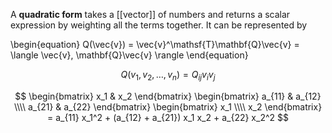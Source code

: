 A **quadratic form** takes a [[vector]] of numbers and returns a scalar expression by weighting all the terms together. It can be represented by

\begin{equation}
Q(\vec{v}) = \vec{v}^\mathsf{T}\mathbf{Q}\vec{v} = \langle \vec{v}, \mathbf{Q}\vec{v} \rangle
\end{equation}

$$
Q(v_1, v_2, \dots, v_n) = Q_{ij}v_i v_j
$$

$$
\begin{bmatrix} x_1 & x_2 \end{bmatrix} \begin{bmatrix} a_{11} & a_{12} \\\\ a_{21} & a_{22} \end{bmatrix} \begin{bmatrix} x_1 \\\\ x_2 \end{bmatrix} = a_{11} x_1^2 + (a_{12} + a_{21}) x_1 x_2 + a_{22} x_2^2
$$